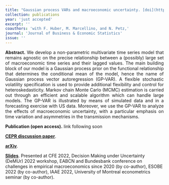 ```yaml
---
title: "Gaussian process VARs and macroeconomic uncertainty. [doi](https://cepr.org/publications/dp17646)"
collection: publications
year: 'just accepted'
excerpt: ''
coauthors: 'with F. Huber, M. Marcellino, and N. Petz,' 
journal: 'Journal of Business & Economic Statistics'
issue: ''
---
```

<p align="justify"> <b>Abstract.</b> We develop a non-parametric multivariate time series model that remains agnostic on the precise relationship between a (possibly) large set of macroeconomic time series and their lagged values. The main building block of our model is a Gaussian process prior on the functional relationship that determines the conditional mean of the model, hence the name of Gaussian process vector autoregression (GP-VAR). A flexible stochastic volatility specification is used to provide additional flexibility and control for heteroskedasticity. Markov chain Monte Carlo (MCMC) estimation is carried out through an efficient and scalable algorithm which can handle large models. The GP-VAR is illustrated by means of simulated data and in a forecasting exercise with US data. Moreover, we use the GP-VAR to analyze the effects of macroeconomic uncertainty, with a particular emphasis on time variation and asymmetries in the transmission mechanisms.
</p>

**Publication (open access).** link following soon

[**CEPR discussion paper**](https://cepr.org/publications/dp17646).

[**arXiv**](https://arxiv.org/abs/2112.01995).

[**Slides**](https://www.dropbox.com/s/o0qmvjfjf95qu6o/CFE2022-Hauzenberger-slides.pdf?dl=0). Presented at CFE 2022, Decision Making under Uncertainty (DeMUr) 2022 workshop, EABCN and Bundesbank conference on challenges in empirical macroeconomics since 2020 (by co-author), ESOBE 2022 (by co-author), IAAE 2022, University of Montreal econometrics seminar (by co-author).
